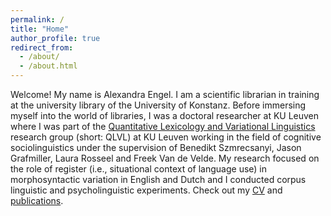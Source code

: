 ```yaml
---
permalink: /
title: "Home"
author_profile: true
redirect_from: 
  - /about/
  - /about.html
---
```


Welcome! My name is Alexandra Engel. I am a scientific librarian in training at the university library of the University of Konstanz. Before immersing myself into the world of libraries, I was a doctoral researcher at KU Leuven where I was part of the <a href="https://www.arts.kuleuven.be/ling/qlvl">Quantitative Lexicology and Variational Linguistics</a> research group (short: QLVL) at KU Leuven working in the field of cognitive sociolinguistics under the supervision of Benedikt Szmrecsanyi, Jason Grafmiller, Laura Rosseel and Freek Van de Velde. My research focused on the role of register (i.e., situational context of language use) in morphosyntactic variation in English and Dutch and I conducted corpus linguistic and psycholinguistic experiments. Check out my <a href="https://alexandra-engel.eu/cv/">CV</a> and <a href="https://alexandra-engel.eu/publications/">publications</a>.

